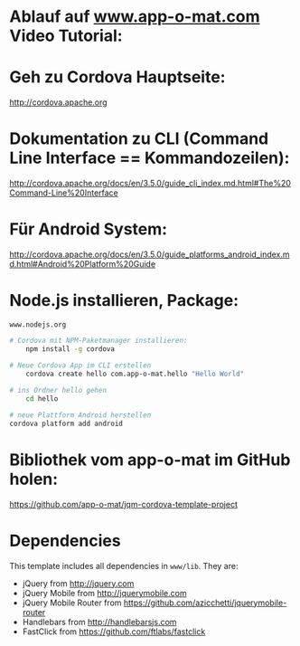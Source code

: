 Ablauf auf www.app-o-mat.com Video Tutorial:
============================================

# Geh zu Cordova Hauptseite: 
http://cordova.apache.org

# Dokumentation zu CLI (Command Line Interface == Kommandozeilen): 
http://cordova.apache.org/docs/en/3.5.0/guide_cli_index.md.html#The%20Command-Line%20Interface

# Für Android System: 
http://cordova.apache.org/docs/en/3.5.0/guide_platforms_android_index.md.html#Android%20Platform%20Guide

# Node.js installieren, Package: 
	www.nodejs.org

```bash
# Cordova mit NPM-Paketmanager installieren:
	npm install -g cordova

# Neue Cordova App im CLI erstellen
	cordova create hello com.app-o-mat.hello "Hello World"
			
# ins Ordner hello gehen
	cd hello

# neue Plattform Android herstellen
cordova platform add android
```

# Bibliothek vom app-o-mat im GitHub holen: 
https://github.com/app-o-mat/jqm-cordova-template-project

Dependencies
============
This template includes all dependencies in `www/lib`. They are:
* jQuery from http://jquery.com
* jQuery Mobile from http://jquerymobile.com
* jQuery Mobile Router from https://github.com/azicchetti/jquerymobile-router
* Handlebars from http://handlebarsjs.com
* FastClick from https://github.com/ftlabs/fastclick

